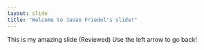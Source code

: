 ```yaml
---
layout: slide
title: "Welcome to Javan Friedel's slide!"
---
```

This is my amazing slide (Reviewed)
Use the left arrow to go back!
